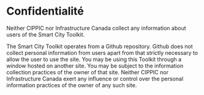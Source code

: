 # Confidentialité

Neither CIPPIC nor Infrastructure Canada collect any information about users of the Smart City Toolkit.

The Smart City Toolkit operates from a Github repository. Github does not collect personal information from users apart from that strictly necessary to allow the user to use the site. You may be using this Toolkit through a window hosted on another site. You may be subject to the information collection practices of the owner of that site. Neither CIPPIC nor Infrastructure Canada exert any influence or control over the personal information practices of the owner of any such site.

